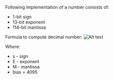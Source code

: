 Following implementation of a number consists of:
- 1-bit sign
- 13-bit exponent 
- 114-bit mantissa 

Formula to compute decimal number:
![Alt text](formula.jpg?raw=true )

Where:
 - s - sign
 - E - exponent
 - M - mantissa
 - bias = 4095


